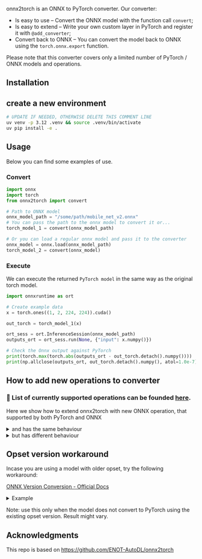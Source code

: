 onnx2torch is an ONNX to PyTorch converter.
Our converter:

- Is easy to use – Convert the ONNX model with the function call `convert`;
- Is easy to extend – Write your own custom layer in PyTorch and register it with `@add_converter`;
- Convert back to ONNX – You can convert the model back to ONNX using the `torch.onnx.export` function.

Please note that this converter covers only a limited number of PyTorch / ONNX models and operations.

## Installation

## create a new environment

```bash
# UPDATE IF NEEDED, OTHERWISE DELETE THIS COMMENT LINE
uv venv -p 3.12 .venv && source .venv/bin/activate
uv pip install -e .
```

## Usage

Below you can find some examples of use.

### Convert

```python
import onnx
import torch
from onnx2torch import convert

# Path to ONNX model
onnx_model_path = "/some/path/mobile_net_v2.onnx"
# You can pass the path to the onnx model to convert it or...
torch_model_1 = convert(onnx_model_path)

# Or you can load a regular onnx model and pass it to the converter
onnx_model = onnx.load(onnx_model_path)
torch_model_2 = convert(onnx_model)
```

### Execute

We can execute the returned `PyTorch model` in the same way as the original torch model.

```python
import onnxruntime as ort

# Create example data
x = torch.ones((1, 2, 224, 224)).cuda()

out_torch = torch_model_1(x)

ort_sess = ort.InferenceSession(onnx_model_path)
outputs_ort = ort_sess.run(None, {"input": x.numpy()})

# Check the Onnx output against PyTorch
print(torch.max(torch.abs(outputs_ort - out_torch.detach().numpy())))
print(np.allclose(outputs_ort, out_torch.detach().numpy(), atol=1.0e-7))
```

## How to add new operations to converter

### :page_facing_up: List of currently supported operations can be founded [here](operators.md).

Here we show how to extend onnx2torch with new ONNX operation, that supported by both PyTorch and ONNX

<details>
<summary>and has the same behaviour</summary>

An example of such a module is [Relu](./onnx2torch/node_converters/activations.py)

```python
@add_converter(operation_type="Relu", version=6)
@add_converter(operation_type="Relu", version=13)
@add_converter(operation_type="Relu", version=14)
def _(node: OnnxNode, graph: OnnxGraph) -> OperationConverterResult:
    return OperationConverterResult(
        torch_module=nn.ReLU(),
        onnx_mapping=onnx_mapping_from_node(node=node),
    )
```

Here we have registered an operation named `Relu` for opset versions 6, 13, 14.
Note that the `torch_module` argument in `OperationConverterResult` must be a torch.nn.Module, not just a callable object!
If Operation's behaviour differs from one opset version to another, you should implement it separately.

</details>

<details>
<summary>but has different behaviour</summary>

An example of such a module is [ScatterND](./onnx2torch/node_converters/scatter_nd.py)

```python
# It is recommended to use Enum for string ONNX attributes.
class ReductionOnnxAttr(Enum):
    NONE = "none"
    ADD = "add"
    MUL = "mul"


class OnnxScatterND(nn.Module, OnnxToTorchModuleWithCustomExport):
    def __init__(self, reduction: ReductionOnnxAttr):
        super().__init__()
        self._reduction = reduction

    # The following method should return ONNX attributes with their values as a dictionary.
    # The number of attributes, their names and values depend on opset version;
    # method should return correct set of attributes.
    # Note: add type-postfix for each key: reduction -> reduction_s, where s means "string".
    def _onnx_attrs(self, opset_version: int) -> Dict[str, Any]:
        onnx_attrs: Dict[str, Any] = {}

        # Here we handle opset versions < 16 where there is no "reduction" attribute.
        if opset_version < 16:
            if self._reduction != ReductionOnnxAttr.NONE:
                raise ValueError(
                    "ScatterND from opset < 16 does not support"
                    f"reduction attribute != {ReductionOnnxAttr.NONE.value},"
                    f"got {self._reduction.value}"
                )
            return onnx_attrs

        onnx_attrs["reduction_s"] = self._reduction.value
        return onnx_attrs

    def forward(
        self,
        data: torch.Tensor,
        indices: torch.Tensor,
        updates: torch.Tensor,
    ) -> torch.Tensor:
        def _forward():
            # ScatterND forward implementation...
            return output

        if torch.onnx.is_in_onnx_export():
            # Please follow our convention, args consists of:
            # forward function, operation type, operation inputs, operation attributes.
            onnx_attrs = self._onnx_attrs(opset_version=get_onnx_version())
            return DefaultExportToOnnx.export(
                _forward, "ScatterND", data, indices, updates, onnx_attrs
            )

        return _forward()


@add_converter(operation_type="ScatterND", version=11)
@add_converter(operation_type="ScatterND", version=13)
@add_converter(operation_type="ScatterND", version=16)
def _(node: OnnxNode, graph: OnnxGraph) -> OperationConverterResult:
    node_attributes = node.attributes
    reduction = ReductionOnnxAttr(node_attributes.get("reduction", "none"))
    return OperationConverterResult(
        torch_module=OnnxScatterND(reduction=reduction),
        onnx_mapping=onnx_mapping_from_node(node=node),
    )
```

Here we have used a trick to convert the model from torch back to ONNX by defining the custom `_ScatterNDExportToOnnx`.

</details>

## Opset version workaround

Incase you are using a model with older opset, try the following workaround:

[ONNX Version Conversion - Official Docs](https://github.com/onnx/onnx/blob/main/docs/PythonAPIOverview.md#converting-version-of-an-onnx-model-within-default-domain-aionnx)

<details>
<summary>Example</summary>

```python
import onnx
from onnx import version_converter
import torch
from onnx2torch import convert

# Load the ONNX model.
model = onnx.load("model.onnx")
# Convert the model to the target version.
target_version = 13
converted_model = version_converter.convert_version(model, target_version)
# Convert to torch.
torch_model = convert(converted_model)
torch.save(torch_model, "model.pt")
```

</details>

Note: use this only when the model does not convert to PyTorch using the existing opset version. Result might vary.


## Acknowledgments

This repo is based on https://github.com/ENOT-AutoDL/onnx2torch